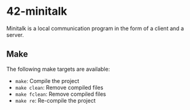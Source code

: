 # 42-minitalk

Minitalk is a local communication program in the form of a client and a server.

## Make

The following make targets are available:

- `make`: Compile the project
- `make clean`: Remove compiled files
- `make fclean`: Remove compiled files
- `make re`: Re-compile the project
